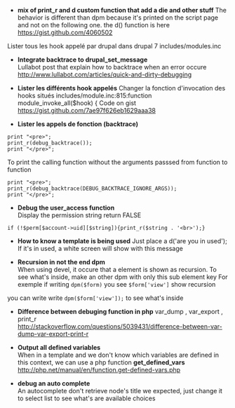 * **mix of print_r and d custom function that add a die and other stuff**
The behavior is different than dpm because it's printed on the script page and not on the following one. 
the d() function is here https://gist.github.com/4060502

Lister tous les hook appelé par drupal 
dans drupal 7
includes/modules.inc


* **Integrate backtrace to drupal_set_message**    
Lullabot post that explain how to backtrace when an error occure
http://www.lullabot.com/articles/quick-and-dirty-debugging


* **Lister les différents hook appelés**
Changer la fonction d'invocation des hooks situés 
includes/module.inc:815:function module_invoke_all($hook) {
Code on gist https://gist.github.com/7ae97f626eb1629aaa38

* **Lister les appels de fonction (backtrace)**
```
print "<pre>";
print_r(debug_backtrace());
print "</pre>";
```
To print the calling function without the arguments passsed from function to function 
```
print "<pre>";
print_r(debug_backtrace(DEBUG_BACKTRACE_IGNORE_ARGS));
print "</pre>";
```

* **Debug the user_access function**   
Display the permission string return FALSE   
```
if (!$perm[$account->uid][$string]){print_r($string . '<br>');}
```

* **How to know a template is being used**
Just place a d('are you in used');
If it's in used, a white screen will show with this message 

* **Recursion in not the end dpm**   
When using devel, it occure that a element is shown as recursion. 
To see what's inside, make an other dpm with only this sub element key 
For exemple 
if writing ``dpm($form)``
you see
``$form['view']`` show recursion 

you can write write ``dpm($form['view']);``
to see what's inside

* **Difference between debuging function in php** var_dump , var_export , print_r   
http://stackoverflow.com/questions/5039431/difference-between-var-dump-var-export-print-r

* **Output all defined variables**   
When in a template and we don't know which variables are defined in this context, we can use a php function 
**get_defined_vars** 
http://php.net/manual/en/function.get-defined-vars.php

* **debug an auto complete**   
An autocomplete don't retrieve node's title we expected, just change it to select list to see what's are available choices